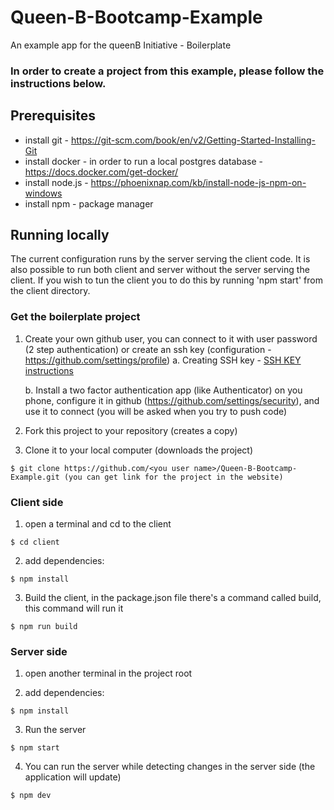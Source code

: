 # Queen-B-Bootcamp-Example
An example app for the queenB Initiative - Boilerplate

### In order to create a project from this example, please follow the instructions below.


## Prerequisites

* install git - https://git-scm.com/book/en/v2/Getting-Started-Installing-Git
* install docker - in order to run a local postgres database - https://docs.docker.com/get-docker/
* install node.js - https://phoenixnap.com/kb/install-node-js-npm-on-windows
* install npm - package manager


## Running locally

The current configuration runs by the server serving the client code. It is also possible to run both client and server without the server serving the client.
If you wish to tun the client you to do this by running 'npm start' from the client directory.

### Get the boilerplate project

1. Create your own github user, you can connect to it with user password (2 step authentication) or create an ssh key (configuration - https://github.com/settings/profile)
   a. Creating SSH key - [SSH KEY instructions](https://docs.github.com/en/authentication/connecting-to-github-with-ssh/generating-a-new-ssh-key-and-adding-it-to-the-ssh-agent)

   b. Install a two factor authentication app (like Authenticator) on you phone, configure it in github (https://github.com/settings/security), and use it to connect (you will be asked when you try to push code)


2. Fork this project to your repository (creates a copy)
3. Clone it to your local computer (downloads the project)

```
$ git clone https://github.com/<you user name>/Queen-B-Bootcamp-Example.git (you can get link for the project in the website)
```

### Client side 

1. open a terminal and cd to the client
```
$ cd client
```
2. add dependencies:

```
$ npm install
```

3. Build the client, in the package.json file there's a command called build, this command will run it

```
$ npm run build 
```

### Server side 
1. open another terminal in the project root

3. add dependencies:

```
$ npm install
```

3. Run the server 

```
$ npm start
```

4. You can run the server while detecting changes in the server side (the application will update)

```
$ npm dev
```


